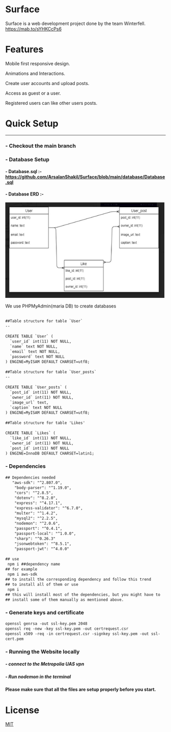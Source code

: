 # Surface

Surface is a web development project done by the team Winterfell.
https://mab.to/sYHKCcPs6

# Features

Mobile first responsive design.

Animations and Interactions.

Create user accounts and upload posts.

Access as guest or a user.

Registered users can like other users posts.






# Quick Setup
-------
### - Checkout the main branch
### - Database Setup

#### - Database.sql :- https://github.com/ArsalanShakil/Surface/blob/main/database/Database.sql
#### - Database ERD :- 
   <img  height="300px" width="500px" src="https://github.com/ArsalanShakil/Surface/blob/main/database/Surface%20Entity%20Relationship%20Diagram.jpg" />

We use PHPMyAdmin(maria DB) to create databases

```

##Table structure for table `User`
--

CREATE TABLE `User` (
  `user_id` int(11) NOT NULL,
  `name` text NOT NULL,
  `email` text NOT NULL,
  `password` text NOT NULL
) ENGINE=MyISAM DEFAULT CHARSET=utf8;

##Table structure for table `User_posts`
--

CREATE TABLE `User_posts` (
  `post_id` int(11) NOT NULL,
  `owner_id` int(11) NOT NULL,
  `image_url` text,
  `caption` text NOT NULL
) ENGINE=MyISAM DEFAULT CHARSET=utf8;

##Table structure for table 'Likes'

CREATE TABLE `Likes` (
  `like_id` int(11) NOT NULL,
  `owner_id` int(11) NOT NULL,
  `post_id` int(11) NOT NULL
) ENGINE=InnoDB DEFAULT CHARSET=latin1;

```
### - Dependencies
```
## Dependencies needed
   "aws-sdk": "^2.807.0",
    "body-parser": "^1.19.0",
    "cors": "^2.8.5",
    "dotenv": "^8.2.0",
    "express": "^4.17.1",
    "express-validator": "^6.7.0",
    "multer": "^1.4.2",
    "mysql2": "^2.2.5",
    "nodemon": "^2.0.6",
    "passport": "^0.4.1",
    "passport-local": "^1.0.0",
    "sharp": "^0.26.3"
    "jsonwebtoken": "^8.5.1",
    "passport-jwt": "^4.0.0"

## use
 npm i ##dependency name
## for example
 npm i aws-sdk
## to install the corresponding dependency and follow this trend 
## to install all of them or use 
 npm i 
## this will install most of the dependencies, but you might have to 
## install some of them manually as mentioned above.

```
### - Generate keys and certificate
```
openssl genrsa -out ssl-key.pem 2048
openssl req -new -key ssl-key.pem -out certrequest.csr
openssl x509 -req -in certrequest.csr -signkey ssl-key.pem -out ssl-cert.pem
```
### - Running the Website locally

##### - connect to the Metropolia UAS vpn
##### - Run nodemon in the terminal




#### Please make sure that all the files are setup properly before you start.

# License
[MIT](https://choosealicense.com/licenses/mit/)
